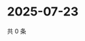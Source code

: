 # 2025-07-23

共 0 条

<!-- BEGIN ZHIHUQUESTIONS -->
<!-- 最后更新时间 Wed Jul 23 2025 05:11:41 GMT+0800 (China Standard Time) -->

<!-- END ZHIHUQUESTIONS -->

